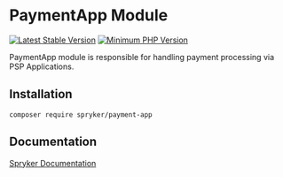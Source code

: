 # PaymentApp Module
[![Latest Stable Version](https://poser.pugx.org/spryker/payment-app/v/stable.svg)](https://packagist.org/packages/spryker/payment-app)
[![Minimum PHP Version](https://img.shields.io/badge/php-%3E%3D%208.3-8892BF.svg)](https://php.net/)

PaymentApp module is responsible for handling payment processing via PSP Applications.

## Installation

```
composer require spryker/payment-app
```

## Documentation

[Spryker Documentation](https://docs.spryker.com)
